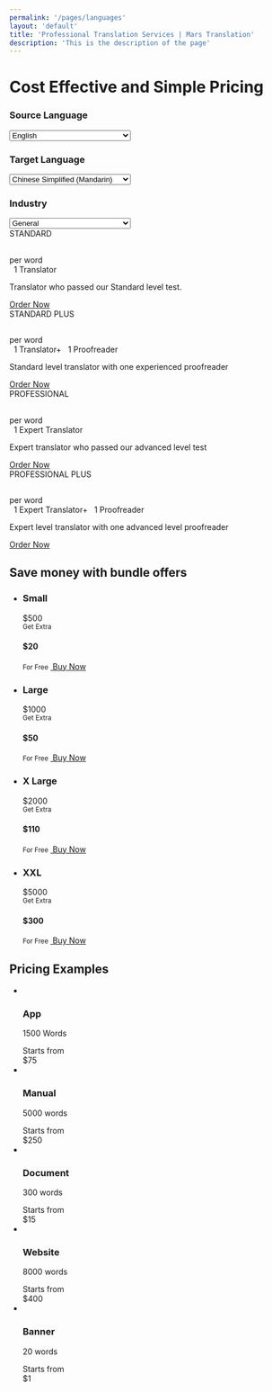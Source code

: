 ```yaml
---
permalink: '/pages/languages'
layout: 'default'
title: 'Professional Translation Services | Mars Translation'
description: 'This is the description of the page'
---
```



<link rel="stylesheet" type="text/css" href="https://www.marstranslation.com/assets/v3/css/pricing.css?version=24">
<link rel="stylesheet" type="text/css"
    href="https://www.marstranslation.com/assets/v3/css/bootstrap-select.min.css?version=24">
<link href="https://www.marstranslation.com/assets/v3/css/flags-sprite.css?version=24" type="text/css"
    rel="stylesheet" />



<!-- CONTENT START -->

<div class="pricing_banner full_width_banner">
    <div class="container">
        <div class="text_row">
            <h1 class="heading text-center">Cost Effective and Simple Pricing</h1>
        </div>
        <div class="packages_holder clearfix">
            <div class="language_block clearfix">
                <div class="col-md-4 col-sm-4 col-xs-12 language_holder text-left">
                    <h3 class="heading">Source Language</h3>
                    <div class="supported-languages-dropdown">
                        <select id="sourceLanguageId" class="selectpicker" data-live-search="true" data-width="fit">
                            <option data-content='<span class="flags flag-ar"></span> Arabic' value="5">
                                Arabic
                            </option>
                            <option data-content='<span class="flags flag-my"></span> Burmese' value="121">
                                Burmese
                            </option>
                            <option data-content='<span class="flags flag-zh-CN"></span> Chinese Simplified (Mandarin)'
                                value="17">
                                Chinese Simplified (Mandarin)
                            </option>
                            <option
                                data-content='<span class="flags flag-zh-HK"></span> Chinese Traditional (Hong Kong)'
                                value="18">
                                Chinese Traditional (Hong Kong)
                            </option>
                            <option data-content='<span class="flags flag-hr"></span> Croatian' value="20">
                                Croatian
                            </option>
                            <option data-content='<span class="flags flag-cs"></span> Czech' value="21">
                                Czech
                            </option>
                            <option data-content='<span class="flags flag-da"></span> Danish' value="22">
                                Danish
                            </option>
                            <option data-content='<span class="flags flag-nl"></span> Dutch' value="25">
                                Dutch
                            </option>
                            <option data-content='<span class="flags flag-en"></span> English' value="26" selected>
                                English
                            </option>
                            <option data-content='<span class="flags flag-fi"></span> Finnish' value="30">
                                Finnish
                            </option>
                            <option data-content='<span class="flags flag-fr"></span> French (France)' value="31">
                                French (France)
                            </option>
                            <option data-content='<span class="flags flag-de"></span> German' value="35">
                                German
                            </option>
                            <option data-content='<span class="flags flag-el"></span> Greek' value="36">
                                Greek
                            </option>
                            <option data-content='<span class="flags flag-hi"></span> Hindi' value="41">
                                Hindi
                            </option>
                            <option data-content='<span class="flags flag-hu"></span> Hungarian' value="42">
                                Hungarian
                            </option>
                            <option data-content='<span class="flags flag-id"></span> Indonesian' value="45">
                                Indonesian
                            </option>
                            <option data-content='<span class="flags flag-it"></span> Italian' value="49">
                                Italian
                            </option>
                            <option data-content='<span class="flags flag-ja"></span> Japanese' value="50">
                                Japanese
                            </option>
                            <option data-content='<span class="flags flag-ko"></span> Korean' value="58">
                                Korean
                            </option>
                            <option data-content='<span class="flags flag-lv"></span> Latvian' value="61">
                                Latvian
                            </option>
                            <option data-content='<span class="flags flag-ms"></span> Malay' value="66">
                                Malay
                            </option>
                            <option data-content='<span class="flags flag-mn"></span> Mongolian' value="73">
                                Mongolian
                            </option>
                            <option data-content='<span class="flags flag-pl"></span> Polish' value="81">
                                Polish
                            </option>
                            <option data-content='<span class="flags flag-pt-br"></span> Portuguese (Brazil)'
                                value="131">
                                Portuguese (Brazil)
                            </option>
                            <option data-content='<span class="flags flag-pt"></span> Portuguese (Portugal)' value="82">
                                Portuguese (Portugal)
                            </option>
                            <option data-content='<span class="flags flag-pa"></span> Punjabi' value="83">
                                Punjabi
                            </option>
                            <option data-content='<span class="flags flag-ro"></span> Romanian' value="85">
                                Romanian
                            </option>
                            <option data-content='<span class="flags flag-ru"></span> Russian' value="87">
                                Russian
                            </option>
                            <option data-content='<span class="flags flag-sp-eu"></span> Spanish (Europe)' value="126">
                                Spanish (Europe)
                            </option>
                            <option data-content='<span class="flags flag-sp-la"></span> Spanish (Latin American)'
                                value="127">
                                Spanish (Latin American)
                            </option>
                            <option data-content='<span class="flags flag-sv"></span> Swedish' value="98">
                                Swedish
                            </option>
                            <option data-content='<span class="flags flag-ta-IN"></span> Tamil' value="102">
                                Tamil
                            </option>
                            <option data-content='<span class="flags flag-th"></span> Thai' value="105">
                                Thai
                            </option>
                            <option data-content='<span class="flags flag-tr"></span> Turkish' value="107">
                                Turkish
                            </option>
                            <option data-content='<span class="flags flag-uk"></span> Ukrainian' value="109">
                                Ukrainian
                            </option>
                            <option data-content='<span class="flags flag-ur"></span> Urdu' value="111">
                                Urdu
                            </option>
                            <option data-content='<span class="flags flag-uz"></span> Uzbek' value="113">
                                Uzbek
                            </option>
                            <option data-content='<span class="flags flag-vi"></span> Vietnamese' value="114">
                                Vietnamese
                            </option>
                        </select>
                    </div>
                </div>
                <div class="col-md-4 col-sm-4 col-xs-12 language_holder text-left">
                    <h3 class="heading">Target Language</h3>
                    <div class="supported-languages-dropdown">
                        <select id="targetLanguageId" class="selectpicker" data-live-search="true" data-width="fit"
                            onchange="calculatePrice();">
                            <option data-content='<span class="flags flag-sq"></span> Albanian' value="2">
                                Albanian
                            </option>
                            <option data-content='<span class="flags flag-ar"></span> Arabic' value="5">
                                Arabic
                            </option>
                            <option data-content='<span class="flags flag-as"></span> Assamese' value="7">
                                Assamese
                            </option>
                            <option data-content='<span class="flags flag-eu"></span> Basque' value="10">
                                Basque
                            </option>
                            <option data-content='<span class="flags flag-bn"></span> Bengali' value="12">
                                Bengali
                            </option>
                            <option data-content='<span class="flags flag-bs"></span> Bosnian' value="13">
                                Bosnian
                            </option>
                            <option data-content='<span class="flags flag-bg"></span> Bulgarian' value="15">
                                Bulgarian
                            </option>
                            <option data-content='<span class="flags flag-my"></span> Burmese' value="121">
                                Burmese
                            </option>
                            <option data-content='<span class="flags flag-ca"></span> Catalan' value="16">
                                Catalan
                            </option>
                            <option data-content='<span class="flags flag-zh-CN"></span> Chinese Simplified (Mandarin)'
                                value="17" selected>
                                Chinese Simplified (Mandarin)
                            </option>
                            <option
                                data-content='<span class="flags flag-zh-HK"></span> Chinese Traditional (Hong Kong)'
                                value="18">
                                Chinese Traditional (Hong Kong)
                            </option>
                            <option data-content='<span class="flags flag-zh-TW"></span> Chinese Traditional (Tai Wan)'
                                value="148">
                                Chinese Traditional (Tai Wan)
                            </option>
                            <option data-content='<span class="flags flag-hr"></span> Croatian' value="20">
                                Croatian
                            </option>
                            <option data-content='<span class="flags flag-cs"></span> Czech' value="21">
                                Czech
                            </option>
                            <option data-content='<span class="flags flag-da"></span> Danish' value="22">
                                Danish
                            </option>
                            <option data-content='<span class="flags flag-nl"></span> Dutch' value="25">
                                Dutch
                            </option>
                            <option data-content='<span class="flags flag-en_E"></span> English Style' value="151">
                                English Style
                            </option>
                            <option data-content='<span class="flags flag-et"></span> Estonian' value="27">
                                Estonian
                            </option>
                            <option data-content='<span class="flags flag-far"></span> Farsi' value="128">
                                Farsi
                            </option>
                            <option data-content='<span class="flags flag-fil"></span> Filipino' value="29">
                                Filipino
                            </option>
                            <option data-content='<span class="flags flag-fi"></span> Finnish' value="30">
                                Finnish
                            </option>
                            <option data-content='<span class="flags flag-fr-CA"></span> French (Canadian)' value="145">
                                French (Canadian)
                            </option>
                            <option data-content='<span class="flags flag-fr"></span> French (France)' value="31">
                                French (France)
                            </option>
                            <option data-content='<span class="flags flag-ka"></span> Georgian' value="34">
                                Georgian
                            </option>
                            <option data-content='<span class="flags flag-de"></span> German' value="35">
                                German
                            </option>
                            <option data-content='<span class="flags flag-el"></span> Greek' value="36">
                                Greek
                            </option>
                            <option data-content='<span class="flags flag-gu"></span> Gujarati' value="38">
                                Gujarati
                            </option>
                            <option data-content='<span class="flags flag-ha"></span> Hausa' value="39">
                                Hausa
                            </option>
                            <option data-content='<span class="flags flag-he"></span> Hebrew' value="40">
                                Hebrew
                            </option>
                            <option data-content='<span class="flags flag-hi"></span> Hindi' value="41">
                                Hindi
                            </option>
                            <option data-content='<span class="flags flag-hmn"></span> Hmong' value="129">
                                Hmong
                            </option>
                            <option data-content='<span class="flags flag-hu"></span> Hungarian' value="42">
                                Hungarian
                            </option>
                            <option data-content='<span class="flags flag-is"></span> Icelandic' value="43">
                                Icelandic
                            </option>
                            <option data-content='<span class="flags flag-ig"></span> Igbo' value="44">
                                Igbo
                            </option>
                            <option data-content='<span class="flags flag-id"></span> Indonesian' value="45">
                                Indonesian
                            </option>
                            <option data-content='<span class="flags flag-ga-IE"></span> Irish' value="47">
                                Irish
                            </option>
                            <option data-content='<span class="flags flag-it"></span> Italian' value="49">
                                Italian
                            </option>
                            <option data-content='<span class="flags flag-ja"></span> Japanese' value="50">
                                Japanese
                            </option>
                            <option data-content='<span class="flags flag-jv"></span> Javanese' value="149">
                                Javanese
                            </option>
                            <option data-content='<span class="flags flag-kn"></span> Kannada' value="51">
                                Kannada
                            </option>
                            <option data-content='<span class="flags flag-kar"></span> Karen' value="130">
                                Karen
                            </option>
                            <option data-content='<span class="flags flag-kac"></span> Kashin' value="155">
                                Kashin
                            </option>
                            <option data-content='<span class="flags flag-kk"></span> Kazakh' value="52">
                                Kazakh
                            </option>
                            <option data-content='<span class="flags flag-km"></span> Khmer' value="53">
                                Khmer
                            </option>
                            <option data-content='<span class="flags flag-sw"></span> Kiswahili' value="56">
                                Kiswahili
                            </option>
                            <option data-content='<span class="flags flag-ko"></span> Korean' value="58">
                                Korean
                            </option>
                            <option data-content='<span class="flags flag-ku"></span> Kurdish' value="142">
                                Kurdish
                            </option>
                            <option data-content='<span class="flags flag-lo"></span> Lao' value="60">
                                Lao
                            </option>
                            <option data-content='<span class="flags flag-lv"></span> Latvian' value="61">
                                Latvian
                            </option>
                            <option data-content='<span class="flags flag-lt"></span> Lithuanian' value="62">
                                Lithuanian
                            </option>
                            <option data-content='<span class="flags flag-mk"></span> Macedonian' value="65">
                                Macedonian
                            </option>
                            <option data-content='<span class="flags flag-ms"></span> Malay' value="66">
                                Malay
                            </option>
                            <option data-content='<span class="flags flag-ml"></span> Malayalam' value="67">
                                Malayalam
                            </option>
                            <option data-content='<span class="flags flag-mt"></span> Maltese' value="68">
                                Maltese
                            </option>
                            <option data-content='<span class="flags flag-mr"></span> Marathi' value="71">
                                Marathi
                            </option>
                            <option data-content='<span class="flags flag-mn"></span> Mongolian' value="73">
                                Mongolian
                            </option>
                            <option data-content='<span class="flags flag-ne"></span> Nepali' value="74">
                                Nepali
                            </option>
                            <option data-content='<span class="flags flag-nb"></span> Norwegian, Bokmal' value="75">
                                Norwegian, Bokmal
                            </option>
                            <option data-content='<span class="flags flag-nn"></span> Norwegian, Nynorsk' value="76">
                                Norwegian, Nynorsk
                            </option>
                            <option data-content='<span class="flags flag-ps"></span> Pashto' value="79">
                                Pashto
                            </option>
                            <option data-content='<span class="flags flag-pl"></span> Polish' value="81">
                                Polish
                            </option>
                            <option data-content='<span class="flags flag-pt-br"></span> Portuguese (Brazil)'
                                value="131">
                                Portuguese (Brazil)
                            </option>
                            <option data-content='<span class="flags flag-pt"></span> Portuguese (Portugal)' value="82">
                                Portuguese (Portugal)
                            </option>
                            <option data-content='<span class="flags flag-pa"></span> Punjabi' value="83">
                                Punjabi
                            </option>
                            <option data-content='<span class="flags flag-ro"></span> Romanian' value="85">
                                Romanian
                            </option>
                            <option data-content='<span class="flags flag-ru"></span> Russian' value="87">
                                Russian
                            </option>
                            <option data-content='<span class="flags flag-sr"></span> Serbian' value="91">
                                Serbian
                            </option>
                            <option data-content='<span class="flags flag-tn"></span> Setswana' value="93">
                                Setswana
                            </option>
                            <option data-content='<span class="flags flag-shn"></span> Shan' value="154">
                                Shan
                            </option>
                            <option data-content='<span class="flags flag-sd"></span> Sindhi (Pakistan)' value="133">
                                Sindhi (Pakistan)
                            </option>
                            <option data-content='<span class="flags flag-si"></span> Sinhala' value="94">
                                Sinhala
                            </option>
                            <option data-content='<span class="flags flag-sk"></span> Slovak' value="95">
                                Slovak
                            </option>
                            <option data-content='<span class="flags flag-sl"></span> Slovenian' value="96">
                                Slovenian
                            </option>
                            <option data-content='<span class="flags flag-Som"></span> Somali' value="152">
                                Somali
                            </option>
                            <option data-content='<span class="flags flag-st"></span> Southern Sotho' value="153">
                                Southern Sotho
                            </option>
                            <option data-content='<span class="flags flag-sp-eu"></span> Spanish (Europe)' value="126">
                                Spanish (Europe)
                            </option>
                            <option data-content='<span class="flags flag-sp-la"></span> Spanish (Latin American)'
                                value="127">
                                Spanish (Latin American)
                            </option>
                            <option data-content='<span class="flags flag-su"></span> Sundanese' value="150">
                                Sundanese
                            </option>
                            <option data-content='<span class="flags flag-sv"></span> Swedish' value="98">
                                Swedish
                            </option>
                            <option data-content='<span class="flags flag-tl"></span> Tagalog' value="134">
                                Tagalog
                            </option>
                            <option data-content='<span class="flags flag-tg"></span> Tajik' value="100">
                                Tajik
                            </option>
                            <option data-content='<span class="flags flag-ta-IN"></span> Tamil' value="102">
                                Tamil
                            </option>
                            <option data-content='<span class="flags flag-te"></span> Telugu' value="104">
                                Telugu
                            </option>
                            <option data-content='<span class="flags flag-th"></span> Thai' value="105">
                                Thai
                            </option>
                            <option data-content='<span class="flags flag-tr"></span> Turkish' value="107">
                                Turkish
                            </option>
                            <option data-content='<span class="flags flag-uk"></span> Ukrainian' value="109">
                                Ukrainian
                            </option>
                            <option data-content='<span class="flags flag-ur"></span> Urdu' value="111">
                                Urdu
                            </option>
                            <option data-content='<span class="flags flag-uz"></span> Uzbek' value="113">
                                Uzbek
                            </option>
                            <option data-content='<span class="flags flag-vi"></span> Vietnamese' value="114">
                                Vietnamese
                            </option>
                            <option data-content='<span class="flags flag-yo"></span> Yoruba' value="119">
                                Yoruba
                            </option>
                        </select>
                    </div>
                </div>
                <div class="col-md-4 col-sm-4 col-xs-12 language_holder text-left">
                    <h3 class="heading">Industry</h3>
                    <div class="supported-languages-dropdown industry_block">
                        <select id="industryId" class="selectpicker" data-live-search="true" data-width="fit"
                            onchange="calculatePrice();">
                            <option data-content='<span class="flags general-translation-services"></span> General'
                                value="1" selected>
                                General
                            </option>
                            <option
                                data-content='<span class="flags certificates-translation-services"></span> Certificates'
                                value="24">
                                Certificates
                            </option>
                            <option
                                data-content='<span class="flags advertising-translation-services"></span> Advertising and Marketing'
                                value="2">
                                Advertising and Marketing
                            </option>
                            <option
                                data-content='<span class="flags automotive-translation-services"></span> Automotive'
                                value="7">
                                Automotive
                            </option>
                            <option
                                data-content='<span class="flags business-finance-translation-services"></span> Business/Finance and Insurance'
                                value="8">
                                Business/Finance and Insurance
                            </option>
                            <option data-content='<span class="flags chemical-translation-services"></span> Chemical'
                                value="9">
                                Chemical
                            </option>
                            <option
                                data-content='<span class="flags electronics-products-translation-services"></span> Electronics and Home Appliance'
                                value="10">
                                Electronics and Home Appliance
                            </option>
                            <option
                                data-content='<span class="flags environment-energy-translation-services"></span> Energy and Environment'
                                value="11">
                                Energy and Environment
                            </option>
                            <option
                                data-content='<span class="flags food-catering-translation-services"></span> Hotel and Catering'
                                value="13">
                                Hotel and Catering
                            </option>
                            <option
                                data-content='<span class="flags gaming-video-games-translation-services"></span> Gaming and Video Games'
                                value="14">
                                Gaming and Video Games
                            </option>
                            <option
                                data-content='<span class="flags healthcare-translation-services"></span> Medical and Healthcare'
                                value="15">
                                Medical and Healthcare
                            </option>
                            <option
                                data-content='<span class="flags history-archaeology-translation-services"></span> History and Archaeology'
                                value="16">
                                History and Archaeology
                            </option>
                            <option
                                data-content='<span class="flags legal-contracts-translation-services"></span> Legal and Contracts'
                                value="17">
                                Legal and Contracts
                            </option>
                            <option
                                data-content='<span class="flags literary-art-translation-services"></span> Literary and Art'
                                value="18">
                                Literary and Art
                            </option>
                            <option
                                data-content='<span class="flags software-it-translation-services"></span> Software and IT'
                                value="19">
                                Software and IT
                            </option>
                            <option
                                data-content='<span class="flags telecommunications-translation-services"></span> Telecommunications'
                                value="20">
                                Telecommunications
                            </option>
                            <option data-content='<span class="flags tourism-translation-services"></span> Tourism'
                                value="21">
                                Tourism
                            </option>
                            <option
                                data-content='<span class="flags technical-translation-services"></span> Technical and Engineering'
                                value="23">
                                Technical and Engineering
                            </option>
                            <option
                                data-content='<span class="flags education-translation-services"></span> Education and E-learning'
                                value="25">
                                Education and E-learning
                            </option>
                            <option data-content='<span class="flags Patent-translation-service"></span> Patent'
                                value="26">
                                Patent
                            </option>
                            <option
                                data-content='<span class="flags Film-and-Entertainment-translation-service"></span> Film and Entertainment'
                                value="27">
                                Film and Entertainment
                            </option>
                            <option
                                data-content='<span class="flags Beauty-and-Cosmetics-translation-service"></span> Beauty and Cosmetics'
                                value="28">
                                Beauty and Cosmetics
                            </option>
                        </select>
                    </div>
                </div>
            </div>
            <div class="col-md-3 col-sm-6 col-xs-12">
                <div class="feature_pricing_box text-center">
                    <div class="plan_name text-uppercase">STANDARD</div>
                    <h2 class="price" id="standardPrice"></h2>
                    <span class="pr_word">per word</span>
                    <div class="expert">
                        <div class="center-block">
                            <span><i class="icons translator">&nbsp;</i> 1 Translator</span>
                        </div>
                    </div>
                    <p class='desc font_14 font_opensans_light'>Translator who passed our Standard level test.</p>
                    <a href="#" onclick="orderNow('standard','EP')" class="btn btn-maroon2">Order Now</a>
                </div>
            </div>
            <div class="col-md-3 col-sm-6 col-xs-12">
                <div class="feature_pricing_box text-center">
                    <div class="plan_name text-uppercase">STANDARD PLUS</div>
                    <h2 class="price" id="standardPlusPrice"></h2>
                    <span class="pr_word">per word</span>
                    <div class="expert">
                        <div class="center-block">
                            <span><i class="icons translator">&nbsp;</i> 1 Translator</span><span
                                class="text-center">+</span>
                            <span><i class="icons profreader">&nbsp;</i> 1 Proofreader</span>
                        </div>
                    </div>
                    <p class='desc font_14 font_opensans_light'>Standard level translator with one experienced
                        proofreader</p>
                    <a href="#" onclick="orderNow('standard','PP')" class="btn btn-maroon2">Order Now</a>
                </div>
            </div>
            <div class="col-md-3 col-sm-6 col-xs-12">
                <div class="feature_pricing_box text-center">
                    <div class="plan_name text-uppercase">PROFESSIONAL</div>
                    <h2 class="price" id="professionalPrice"></h2>
                    <span class="pr_word">per word</span>
                    <div class="expert">
                        <div class="center-block">
                            <span><i class="icons translator">&nbsp;</i> 1 Expert Translator</span>
                        </div>
                    </div>
                    <p class='desc font_14 font_opensans_light'>Expert translator who passed our advanced level
                        test</p>
                    <a href="#" onclick="orderNow('professional','EP')" class="btn btn-maroon2">Order Now</a>
                </div>
            </div>
            <div class="col-md-3 col-sm-6 col-xs-12">
                <div class="feature_pricing_box text-center">
                    <div class="plan_name text-uppercase">PROFESSIONAL PLUS</div>
                    <h2 class="price" id="professionalPlusPrice"></h2>
                    <span class="pr_word">per word</span>
                    <div class="expert">
                        <div class="center-block">
                            <span><i class="icons translator">&nbsp;</i> 1 Expert Translator</span><span
                                class="text-center">+</span>
                            <span><i class="icons profreader">&nbsp;</i> 1 Proofreader</span>
                        </div>
                    </div>
                    <p class='desc font_14 font_opensans_light'>Expert level translator with one advanced level
                        proofreader</p>
                    <a href="#" onclick="orderNow('professional','PP')" class="btn btn-maroon2">Order Now</a>
                </div>
            </div>
            <div class="clearfix"></div>
        </div>
    </div>
</div>

<!-- CONTENT START -->
<div class="content_web our_clients_page">
    <section class="section_white_bg bundle_pricing_block">
        <div class="container">
            <div class="text_row">
                <h2 class="border_heading heading text-center">Save money with bundle offers</h2>
            </div>
            <ul class="credit_bundles text-center">
                <li>
                    <div class='offer_rate'>
                        <h3 class="service_name">Small</h3>
                        <div class="price">$500</div>
                    </div>
                    <small class="small_text">Get Extra</small>
                    <h4 class="get_extra">$20</h4>
                    <small class="small_text">For Free</small>
                    <a href="/buy-credit?amt=500.00" class="you_choose text-uppercase">
                        <span class="triangle">&nbsp;</span>Buy Now
                    </a>
                </li>
                <li>
                    <div class='offer_rate'>
                        <h3 class="service_name">Large</h3>
                        <div class="price">$1000</div>
                    </div>
                    <small class="small_text">Get Extra</small>
                    <h4 class="get_extra">$50</h4>
                    <small class="small_text">For Free</small>
                    <a href="/buy-credit?amt=1000.00" class="you_choose text-uppercase">
                        <span class="triangle">&nbsp;</span>Buy Now
                    </a>
                </li>
                <li>
                    <div class='offer_rate'>
                        <h3 class="service_name">X Large</h3>
                        <div class="price">$2000</div>
                    </div>
                    <small class="small_text">Get Extra</small>
                    <h4 class="get_extra">$110</h4>
                    <small class="small_text">For Free</small>
                    <a href="/buy-credit?amt=2000.00" class="you_choose text-uppercase">
                        <span class="triangle">&nbsp;</span>Buy Now
                    </a>
                </li>
                <li>
                    <div class='offer_rate'>
                        <h3 class="service_name">XXL</h3>
                        <div class="price">$5000</div>
                    </div>
                    <small class="small_text">Get Extra</small>
                    <h4 class="get_extra">$300</h4>
                    <small class="small_text">For Free</small>
                    <a href="/buy-credit?amt=5000.00" class="you_choose text-uppercase">
                        <span class="triangle">&nbsp;</span>Buy Now
                    </a>
                </li>
            </ul>
        </div>
    </section>
    <section class="section_grey_bg service_pricing_block">
        <div class="container">
            <div class="text_row">
                <h2 class="border_heading heading text-center">Pricing Examples</h2>
            </div>
            <ul class="service_pricing_ul">
                <li class="text-center">
                    <i class="service_icon app">&nbsp;</i>
                    <h3 class="service_name">App</h3>
                    <p class="total_words">1500 Words</p>
                    <span class="initial">Starts from</span>
                    <div class="price">$75</div>
                </li>
                <li class="text-center">
                    <i class="service_icon manual">&nbsp;</i>
                    <h3 class="service_name">Manual</h3>
                    <p class="total_words">5000 words</p>
                    <span class="initial">Starts from</span>
                    <div class="price">$250</div>
                </li>
                <li class="text-center">
                    <i class="service_icon document">&nbsp;</i>
                    <h3 class="service_name">Document</h3>
                    <p class="total_words">300 words</p>
                    <span class="initial">Starts from</span>
                    <div class="price">$15</div>
                </li>
                <li class="text-center">
                    <i class="service_icon website">&nbsp;</i>
                    <h3 class="service_name">Website</h3>
                    <p class="total_words">8000 words</p>
                    <span class="initial">Starts from</span>
                    <div class="price">$400</div>
                </li>
                <li class="text-center">
                    <i class="service_icon banner">&nbsp;</i>
                    <h3 class="service_name">Banner</h3>
                    <p class="total_words">20 words</p>
                    <span class="initial">Starts from</span>
                    <div class="price">$1</div>
                </li>
            </ul>
        </div>
    </section>
</div>
<!-- CONTENT END -->


<script>
    // if ($(window).width() >= 800) {
    //     $('.main_navigation .dropdown').hover(function () {
    //         $(this).find('.dropdown-menu').stop().slideDown(300, 'easeInOutQuart');
    //     }, function () {
    //         $(this).find('.dropdown-menu').stop().slideUp(300, 'easeInOutQuart');
    //     });
    // }

    $(document).ready(function () {
        if ($(window).width() >= 800) {

            $('.main_navigation .dropdown').hover(function () {
                $(this).children('.dropdown-menu').stop().slideDown(300, 'easeInOutQuart');
            }, function () {
                $(this).children('.dropdown-menu').stop().slideUp(300, 'easeInOutQuart');
            });
            $('.main_navigation .dropdown .dropdown-submenu').hover(function () {
                $(this).children('.dropdown-menu').css({ 'left': '100%', 'opacity': "1", 'z-index': '1' });
            }, function () {
                $(this).children('.dropdown-menu').css({ 'left': '0', 'opacity': "0", 'z-index': '-999999' });
            });
        };

        if ($(window).width() < 800) {
            $('body').on("click", ".dropdown-menu", function (e) {
                e.stopPropagation();
            });
            $('.main_navigation .dropdown .dropdown-submenu').click(function (e) {
                e.stopPropagation();
                $(this).toggleClass('open');
            });
        };

    });

    $('.dropdown-toggle-js').click(function () {
        window.location.href = $(this).attr('href');
    });




</script>

<script src='https://www.marstranslation.com/assets/v3/js/bootstrap-select.min.js?version=24'></script>